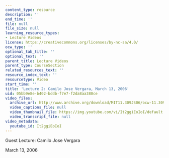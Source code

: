 ```yaml
---
content_type: resource
description: ''
end_time: ''
file: null
file_size: null
learning_resource_types:
- Lecture Videos
license: https://creativecommons.org/licenses/by-nc-sa/4.0/
ocw_type: ''
optional_tab_title: ''
optional_text: ''
parent_title: Lecture Videos
parent_type: CourseSection
related_resources_text: ''
resource_index_text: ''
resourcetype: Video
start_time: ''
title: 'Lecture 2: Camilo Jose Vergara, March 13, 2006'
uid: 05bb9e8e-b402-bddb-f7e7-f2da8aa380ce
video_files:
  archive_url: http://www.archive.org/download/MIT11.309JS06/ocw-11.309j-13mar2006-220k.mp4
  video_captions_file: null
  video_thumbnail_file: https://img.youtube.com/vi/It2ggiEoIoI/default.jpg
  video_transcript_file: null
video_metadata:
  youtube_id: It2ggiEoIoI
---
```


Guest Lecture: Camilo Jose Vergara

March 13, 2006

